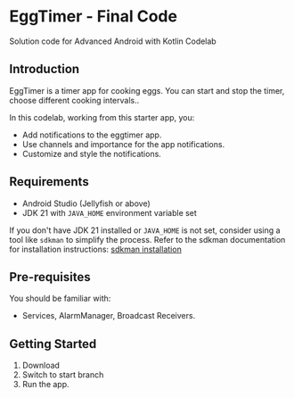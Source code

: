EggTimer - Final Code 
============================================================================

Solution code for Advanced Android with Kotlin Codelab 

Introduction
------------

EggTimer is a timer app for cooking eggs.
You can start and stop the timer, choose different cooking intervals.. 

In this codelab, working from this starter app, you:

* Add notifications to the eggtimer app.
* Use channels and importance for the app notifications. 
* Customize and style the notifications.

Requirements
------------

* Android Studio (Jellyfish or above)
* JDK 21 with `JAVA_HOME` environment variable set

If you don't have JDK 21 installed or `JAVA_HOME` is not set, consider using a tool like `sdkman` to simplify the process. Refer to the sdkman documentation for installation instructions: [sdkman installation](https://sdkman.io/install) 

Pre-requisites
--------------

You should be familiar with:

* Services, AlarmManager, Broadcast Receivers.


Getting Started
---------------

1. Download
2. Switch to start branch
3. Run the app.

